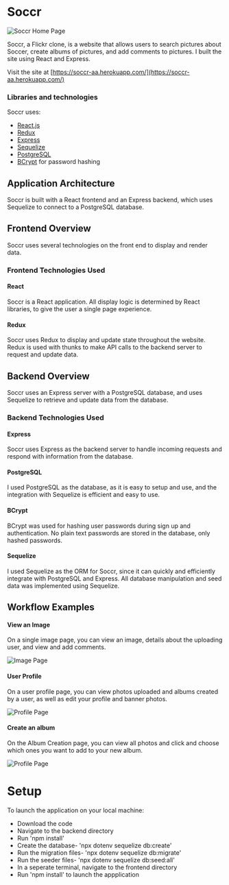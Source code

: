 # Soccr

![Soccr Home Page](https://res.cloudinary.com/dt8q1ngxj/image/upload/v1634667933/soccr/MainPage_onmmde.png)

Soccr, a Flickr clone, is a website that allows users to search pictures about Soccer, create albums of pictures, and add comments to pictures. I built the site using React and Express. 

Visit the site at [https://soccr-aa.herokuapp.com/](https://soccr-aa.herokuapp.com/)

### Libraries and technologies
Soccr uses:

* [React.js](https://reactjs.org/)
* [Redux](https://redux.js.org/)
* [Express](https://expressjs.com/)
* [Sequelize](https://sequelize.org/)
* [PostgreSQL](https://www.postgresql.org/)
* [BCrypt](https://github.com/dcodeIO/bcrypt.js) for password hashing

## Application Architecture

Soccr is built with a React frontend and an Express backend, which uses Sequelize to connect to a PostgreSQL database.

## Frontend Overview

Soccr uses several technologies on the front end to display and render data.

### Frontend Technologies Used

#### React

Soccr is a React application. All display logic is determined by React libraries, to give the user a single page experience. 

#### Redux

Soccr uses Redux to display and update state throughout the website. Redux is used with thunks to make API calls to the backend server to request and update data. 

## Backend Overview

Soccr uses an Express server with a PostgreSQL database, and uses Sequelize to retrieve and update data from the database.

### Backend Technologies Used

#### Express

Soccr uses Express as the backend server to handle incoming requests and respond with information from the database.

#### PostgreSQL

I used PostgreSQL as the database, as it is easy to setup and use, and the integration with Sequelize is efficient and easy to use.

#### BCrypt

BCrypt was used for hashing user passwords during sign up and authentication. No plain text passwords are stored in the database, only hashed passwords.

#### Sequelize

I used Sequelize as the ORM for Soccr, since it can quickly and efficiently integrate with PostgreSQL and Express. All database manipulation and seed data was implemented using Sequelize.

## Workflow Examples

#### View an Image
On a single image page, you can view an image, details about the uploading user, and view and add comments. 

![Image Page](https://res.cloudinary.com/dt8q1ngxj/image/upload/c_scale,w_688/v1638723570/soccr/singleImage_pffrte.png)

#### User Profile
On a user profile page, you can view photos uploaded and albums created by a user, as well as edit your profile and banner photos.  

![Profile Page](https://res.cloudinary.com/dt8q1ngxj/image/upload/c_scale,w_688/v1638723571/soccr/userProfile_ftof2s.png)

#### Create an album
On the Album Creation page, you can view all photos and click and choose which ones you want to add to your new album.

![Profile Page](https://res.cloudinary.com/dt8q1ngxj/image/upload/c_scale,w_688/v1638723566/soccr/albumCreation_c5xhbr.png)

# Setup
To launch the application on your local machine:

* Download the code
* Navigate to the backend directory
* Run 'npm install'
* Create the database- 'npx dotenv sequelize db:create'
* Run the migration files- 'npx dotenv sequelize db:migrate'
* Run the seeder files- 'npx dotenv sequelize db:seed:all'
* In a seperate terminal, navigate to the frontend directory
* Run 'npm install' to launch the appplication
